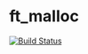 # ft_malloc

[![Build Status](https://travis-ci.org/tnicolas42/ft_malloc.svg?branch=master)](https://travis-ci.org/tnicolas42/ft_malloc)

